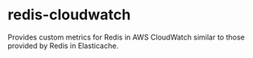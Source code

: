 redis-cloudwatch
================

Provides custom metrics for Redis in AWS CloudWatch similar to those provided by Redis in Elasticache.

